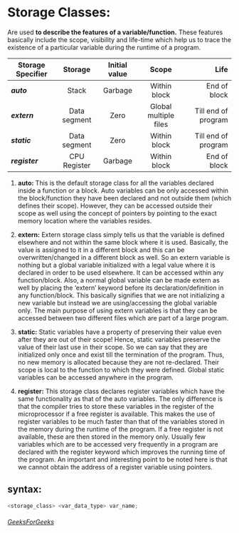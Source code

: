 # Storage Classes:
Are used __to describe the features of a variable/function.__ These features 
basically include the scope, visibility and life-time which help us to trace 
the existence of a particular variable during the runtime of a program.

Storage Specifier | Storage | Initial value |    Scope     | Life         |
------------------|:-------:|:-------------:|:------------:|-------------:|
**_auto_**        | Stack   | Garbage       | Within block | End of block |
**_extern_**      | Data segment | Zero     | Global multiple files | Till end of program
**_static_**      | Data segment | Zero     | Within block | Till end of program
**_register_**    | CPU Register | Garbage  | Within block | End of block

1. __auto:__ This is the default storage class for all the variables declared 
inside a function or a block. Auto variables can be only accessed within the 
block/function they have been declared and not outside them 
(which defines their scope). However, they can be accessed outside their 
scope as well using the concept of pointers by pointing to the exact 
memory location where the variables resides.

2. __extern:__ Extern storage class simply tells us that the variable is 
defined elsewhere and not within the same block where it is used. Basically, 
the value is assigned to it in a different block and this can be 
overwritten/changed in a different block as well. So an extern variable is 
nothing but a global variable initialized with a legal value where it is 
declared in order to be used elsewhere. It can be accessed within any 
function/block. Also, a normal global variable can be made extern as well by 
placing the ‘extern’ keyword before its declaration/definition in any 
function/block. This basically signifies that we are not initializing a new 
variable but instead we are using/accessing the global variable only. 
The main purpose of using extern variables is that they can be accessed 
between two different files which are part of a large program.

3. __static:__ Static variables have a property of preserving their value 
even after they are out of their scope! Hence, static variables preserve the 
value of their last use in their scope. So we can say that they are 
initialized only once and exist till the termination of the program. Thus, no 
new memory is allocated because they are not re-declared. Their scope is 
local to the function to which they were defined. Global static variables can 
be accessed anywhere in the program.

4. __register:__ This storage class declares register variables which have the 
same functionality as that of the auto variables. The only difference is that 
the compiler tries to store these variables in the register of the 
microprocessor if a free register is available. This makes the use of register 
variables to be much faster than that of the variables stored in the memory 
during the runtime of the program. If a free register is not available, these 
are then stored in the memory only. Usually few variables which are to be 
accessed very frequently in a program are declared with the register keyword 
which improves the running time of the program. An important and interesting 
point to be noted here is that we cannot obtain the address of a register 
variable using pointers.

## syntax:
```C
<storage_class> <var_data_type> var_name; 
```



###### [GeeksForGeeks](https://www.geeksforgeeks.org/storage-classes-in-c/)
